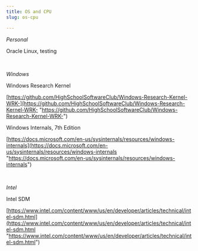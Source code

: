 ```yaml
---
title: OS and CPU
slug: os-cpu

---
```

_Personal_

Oracle Linux, testing

<br>

_Windows_

Windows Research Kernel

[https://github.com/HighSchoolSoftwareClub/Windows-Research-Kernel-WRK-](https://github.com/HighSchoolSoftwareClub/Windows-Research-Kernel-WRK- "https://github.com/HighSchoolSoftwareClub/Windows-Research-Kernel-WRK-")

Windows Internals, 7th Edition

[https://docs.microsoft.com/en-us/sysinternals/resources/windows-internals](https://docs.microsoft.com/en-us/sysinternals/resources/windows-internals "https://docs.microsoft.com/en-us/sysinternals/resources/windows-internals")

<br>

_Intel_

Intel SDM

[https://www.intel.com/content/www/us/en/developer/articles/technical/intel-sdm.html](https://www.intel.com/content/www/us/en/developer/articles/technical/intel-sdm.html "https://www.intel.com/content/www/us/en/developer/articles/technical/intel-sdm.html")